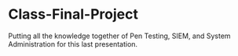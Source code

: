 # Class-Final-Project
Putting all the knowledge together of Pen Testing, SIEM, and System Administration for this last presentation.

